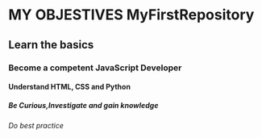 # MY OBJESTIVES MyFirstRepository
## Learn the basics
### Become a competent JavaScript Developer
#### Understand **HTML**, **CSS** and **Python**
##### Be Curious,Investigate and gain knowledge
###### Do best practice
